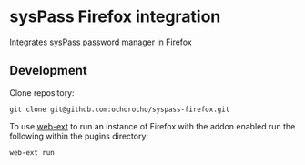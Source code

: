 # sysPass Firefox integration

Integrates sysPass password manager in Firefox



## Development

Clone repository:

```
git clone git@github.com:ochorocho/syspass-firefox.git
```

To use [web-ext](https://www.npmjs.com/package/web-ext) to run an instance of Firefox with the addon enabled run the following within the pugins directory:

```
web-ext run
```
